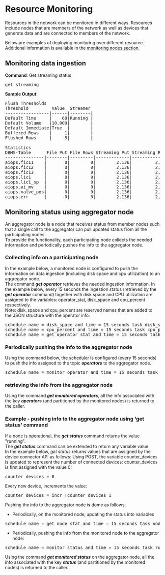 
# Resource Monitoring

Resources in the network can be monitored in different ways. Resources include nodes that are members of the network as well as devices that generate data and are connected to members of the network.  

Below are examples of deploying monitoring over different resource.  
Additional information is available in the [monitoring nodes section](https://github.com/AnyLog-co/documentation/blob/master/monitoring%20nodes.md#monitoring-nodes).


## Monitoring data ingestion

**Command**: Get streaming status 
<pre>
get streaming
</pre>

**Sample Output**: 
<pre>
Flush Thresholds
Threshold         Value  Streamer
-----------------|------|--------|
Default Time     |    60|Running |
Default Volume   |10,000|        |
Default Immediate|True  |        |
Buffered Rows    |     1|        |
Flushed Rows     |     5|        |

Statistics
DBMS-Table      File Put File Rows Streaming Put Streaming Rows Immediate Last Process
---------------|--------|---------|-------------|--------------|---------|-------------------|
aiops.fic11    |       0|        0|        2,136|         2,136|    2,122|2021-06-24 23:27:06|
aiops.fic12    |       0|        0|        2,136|         2,136|    2,122|2021-06-24 23:27:06|
aiops.fic13    |       0|        0|        2,136|         2,136|    2,122|2021-06-24 23:27:07|
aiops.lic1     |       0|        0|        2,136|         2,136|    2,122|2021-06-24 23:27:07|
aiops.lic1_sp  |       0|        0|        2,136|         2,136|    2,122|2021-06-24 23:27:07|
aiops.ai_mv    |       0|        0|        2,136|         2,136|    2,122|2021-06-24 23:27:07|
aiops.valve_pos|       0|        0|        2,136|         2,136|    2,122|2021-06-24 23:27:07|
aiops.err      |       0|        0|        2,136|         2,136|    2,122|2021-06-24 23:27:07|
</pre>

## Monitoring status using aggregator node

An aggregator node is a node that receives status from member nodes such that a single call to the aggregator can pull updated status from all the participating nodes.  
To provide the functionality, each participating node collects the needed information and periodically pushes the info to the aggregator node.

### Collecting info on a participating node 
In the example below, a monitored node is configured to push the information on data ingestion (including disk space and cpu utilization) to an aggregator node.  
The command ***get operator*** retrieves the needed ingestion information. 
In the example below, every 15 seconds the ingestion status (retrieved by the ***get operator*** command) together with disk space and CPU utilization are assigned
    to the variables: operator_stat, disk_space and cpu_percent respectively.  
    Note: disk_space and cpu_percent are reserved names that are added to the JSON structure with the operator info.
    
<pre>
schedule name = disk_space and time = 15 seconds task disk_space = get disk percentage .
schedule name = cpu_percent and time = 15 seconds task cpu_percent = get node info cpu_percent
schedule name = get_operator_stat and time = 15 seconds task operator_stat = get operator stat format = json
</pre>


### Periodically pushing the info to the aggregator node
Using the command below, the scheduler is configured (every 15 seconds) to push the info assigned to the topic ***operators*** to the aggregator node.  
      
<pre>
schedule name = monitor_operator and time = 15 seconds task run client 23.239.12.151:2048 monitor operators where info = !operator_stat
</pre>
  
### retrieving the info from the aggregator node

Using the command ***get monitored operators***, all the info associated with the key ***operators*** (and partitioned by the monitored nodes) is returned to the caller.

### Example - pushing info to the aggregator node using 'get status' command

If a node is operational, the ***get status*** command returns the value "running".  
The ***get status*** command can be extended to return any variable value.  
In the example below, *get status* returns values that are assigned by the device connector API as follows:
Using POST, the variable counter_devices is updated to represent the number of connected devices:
counter_devices is first assigned with the value 0:
<pre>
counter_devices = 0
</pre>
Every new device, increments the value:
<pre>
counter_devices = incr !counter_devices 1
</pre>

Pushing the info to the aggregator node is dome as follows:
* Periodically, on the monitored node, updating the status into variables 
<pre>
schedule name = get_node_stat and time = 15 seconds task node_stat = get status include  counter_devices
</pre>
* Periodically, pushing the info from the monitored node to the aggregator node:
<pre>
schedule name = monitor_status and time = 15 seconds task run client 23.239.12.151:2048 monitor status where info = !node_stat
</pre>

Using the command ***get monitored status*** on the aggregator node, all the info associated with the key ***status*** 
(and partitioned by the monitored nodes) is returned to the caller.

